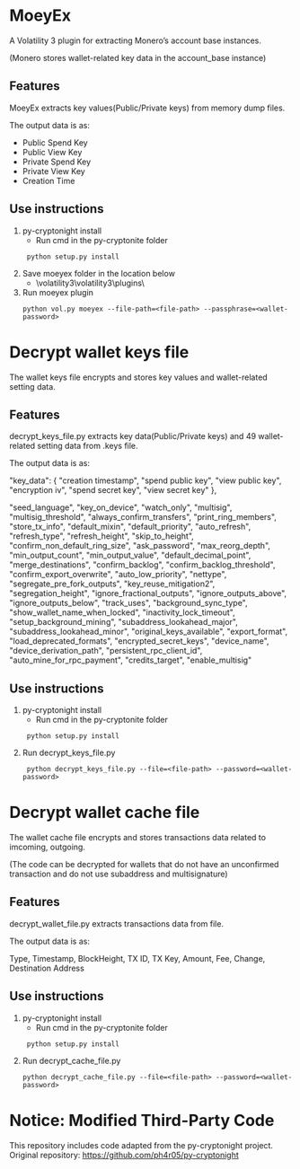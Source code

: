 # MoeyEx
A Volatility 3 plugin for extracting Monero’s account base instances.

(Monero stores wallet-related key data in the account_base instance)

## Features
MoeyEx extracts key values(Public/Private keys) from memory dump files.

The output data is as:

- Public Spend Key 
- Public View Key 
- Private Spend Key  
- Private View Key 
- Creation Time

## Use instructions
1. py-cryptonight install
   - Run cmd in the py-cryptonite folder
   ```
    python setup.py install
   ```
2. Save moeyex folder in the location below
   - \volatility3\volatility3\plugins\
3. Run moeyex plugin
   ```
   python vol.py moeyex --file-path=<file-path> --passphrase=<wallet-password>
   ```

# Decrypt wallet keys file
The wallet keys file encrypts and stores key values and wallet-related setting data.

## Features
decrypt_keys_file.py extracts key data(Public/Private keys) and 49 wallet-related setting data from <walletname>.keys file.

The output data is as:

"key_data": {
    "creation timestamp", "spend public key", "view public key", "encryption iv", "spend secret key", "view secret key"
},
  
"seed_language", "key_on_device", "watch_only", "multisig", "multisig_threshold", "always_confirm_transfers", "print_ring_members", "store_tx_info", "default_mixin", "default_priority", "auto_refresh", "refresh_type", "refresh_height", "skip_to_height", "confirm_non_default_ring_size", "ask_password", "max_reorg_depth", "min_output_count", "min_output_value", "default_decimal_point", "merge_destinations", "confirm_backlog", "confirm_backlog_threshold",
"confirm_export_overwrite", "auto_low_priority", "nettype", "segregate_pre_fork_outputs", "key_reuse_mitigation2", "segregation_height", "ignore_fractional_outputs", "ignore_outputs_above", "ignore_outputs_below", "track_uses", "background_sync_type", "show_wallet_name_when_locked", "inactivity_lock_timeout", "setup_background_mining", "subaddress_lookahead_major", "subaddress_lookahead_minor", "original_keys_available", "export_format", "load_deprecated_formats", "encrypted_secret_keys", "device_name", "device_derivation_path", "persistent_rpc_client_id", "auto_mine_for_rpc_payment", "credits_target", "enable_multisig"

## Use instructions
1. py-cryptonight install
   - Run cmd in the py-cryptonite folder
   ```
    python setup.py install
   ```
2. Run decrypt_keys_file.py
   ```
    python decrypt_keys_file.py --file=<file-path> --password=<wallet-password>
   ```

# Decrypt wallet cache file
The wallet cache file encrypts and stores transactions data related to imcoming, outgoing.

(The code can be decrypted for wallets that do not have an unconfirmed transaction and do not use subaddress and multisignature)

## Features
decrypt_wallet_file.py extracts transactions data from <walletname> file.

The output data is as:

Type, Timestamp, BlockHeight, TX ID, TX Key, Amount, Fee, Change, Destination Address

## Use instructions
1. py-cryptonight install
   - Run cmd in the py-cryptonite folder
   ```
    python setup.py install
   ```
2. Run decrypt_cache_file.py
   ```
   python decrypt_cache_file.py --file=<file-path> --password=<wallet-password>
   ```

# Notice: Modified Third-Party Code
This repository includes code adapted from the py-cryptonight project.
Original repository: https://github.com/ph4r05/py-cryptonight
